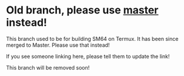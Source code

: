 # Old branch, please use [master](https://github.com/VDavid003/sm64-port-android) instead!
This branch used to be for building SM64 on Termux. It has been since merged to Master. Please use that instead!

If you see someone linking here, please tell them to update the link!

This branch will be removed soon!
